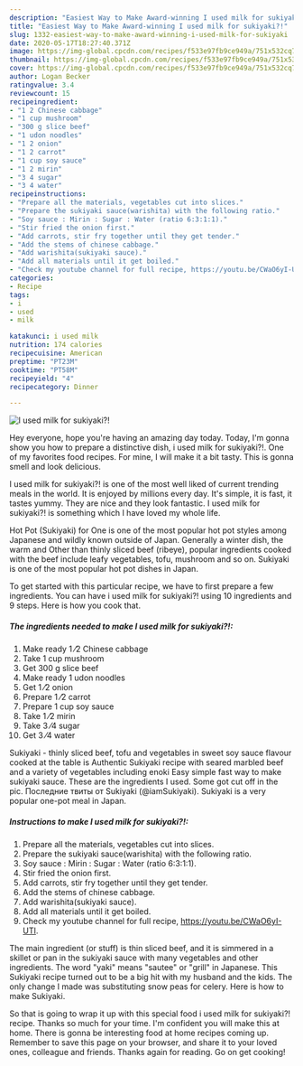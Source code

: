 ```yaml
---
description: "Easiest Way to Make Award-winning I used milk for sukiyaki?!"
title: "Easiest Way to Make Award-winning I used milk for sukiyaki?!"
slug: 1332-easiest-way-to-make-award-winning-i-used-milk-for-sukiyaki
date: 2020-05-17T18:27:40.371Z
image: https://img-global.cpcdn.com/recipes/f533e97fb9ce949a/751x532cq70/i-used-milk-for-sukiyaki-recipe-main-photo.jpg
thumbnail: https://img-global.cpcdn.com/recipes/f533e97fb9ce949a/751x532cq70/i-used-milk-for-sukiyaki-recipe-main-photo.jpg
cover: https://img-global.cpcdn.com/recipes/f533e97fb9ce949a/751x532cq70/i-used-milk-for-sukiyaki-recipe-main-photo.jpg
author: Logan Becker
ratingvalue: 3.4
reviewcount: 15
recipeingredient:
- "1 2 Chinese cabbage"
- "1 cup mushroom"
- "300 g slice beef"
- "1 udon noodles"
- "1 2 onion"
- "1 2 carrot"
- "1 cup soy sauce"
- "1 2 mirin"
- "3 4 sugar"
- "3 4 water"
recipeinstructions:
- "Prepare all the materials, vegetables cut into slices."
- "Prepare the sukiyaki sauce(warishita) with the following ratio."
- "Soy sauce : Mirin : Sugar : Water (ratio 6:3:1:1)."
- "Stir fried the onion first."
- "Add carrots, stir fry together until they get tender."
- "Add the stems of chinese cabbage."
- "Add warishita(sukiyaki sauce)."
- "Add all materials until it get boiled."
- "Check my youtube channel for full recipe, https://youtu.be/CWaO6yI-UTI."
categories:
- Recipe
tags:
- i
- used
- milk

katakunci: i used milk 
nutrition: 174 calories
recipecuisine: American
preptime: "PT23M"
cooktime: "PT58M"
recipeyield: "4"
recipecategory: Dinner

---
```



![I used milk for sukiyaki?!](https://img-global.cpcdn.com/recipes/f533e97fb9ce949a/751x532cq70/i-used-milk-for-sukiyaki-recipe-main-photo.jpg)

Hey everyone, hope you're having an amazing day today. Today, I'm gonna show you how to prepare a distinctive dish, i used milk for sukiyaki?!. One of my favorites food recipes. For mine, I will make it a bit tasty. This is gonna smell and look delicious.

I used milk for sukiyaki?! is one of the most well liked of current trending meals in the world. It is enjoyed by millions every day. It's simple, it is fast, it tastes yummy. They are nice and they look fantastic. I used milk for sukiyaki?! is something which I have loved my whole life.

Hot Pot (Sukiyaki) for One is one of the most popular hot pot styles among Japanese and wildly known outside of Japan. Generally a winter dish, the warm and Other than thinly sliced beef (ribeye), popular ingredients cooked with the beef include leafy vegetables, tofu, mushroom and so on. Sukiyaki is one of the most popular hot pot dishes in Japan.


To get started with this particular recipe, we have to first prepare a few ingredients. You can have i used milk for sukiyaki?! using 10 ingredients and 9 steps. Here is how you cook that.

<!--inarticleads1-->

##### The ingredients needed to make I used milk for sukiyaki?!:

1. Make ready 1 ⁄2 Chinese cabbage
1. Take 1 cup mushroom
1. Get 300 g slice beef
1. Make ready 1 udon noodles
1. Get 1 ⁄2 onion
1. Prepare 1 ⁄2 carrot
1. Prepare 1 cup soy sauce
1. Take 1 ⁄2 mirin
1. Take 3 ⁄4 sugar
1. Get 3 ⁄4 water


Sukiyaki - thinly sliced beef, tofu and vegetables in sweet soy sauce flavour cooked at the table is Authentic Sukiyaki recipe with seared marbled beef and a variety of vegetables including enoki Easy simple fast way to make sukiyaki sauce. These are the ingredients I used. Some got cut off in the pic. Последние твиты от Sukiyaki (@iamSukiyaki). Sukiyaki is a very popular one-pot meal in Japan. 

<!--inarticleads2-->

##### Instructions to make I used milk for sukiyaki?!:

1. Prepare all the materials, vegetables cut into slices.
1. Prepare the sukiyaki sauce(warishita) with the following ratio.
1. Soy sauce : Mirin : Sugar : Water (ratio 6:3:1:1).
1. Stir fried the onion first.
1. Add carrots, stir fry together until they get tender.
1. Add the stems of chinese cabbage.
1. Add warishita(sukiyaki sauce).
1. Add all materials until it get boiled.
1. Check my youtube channel for full recipe, https://youtu.be/CWaO6yI-UTI.


The main ingredient (or stuff) is thin sliced beef, and it is simmered in a skillet or pan in the sukiyaki sauce with many vegetables and other ingredients. The word &#34;yaki&#34; means &#34;sautee&#34; or &#34;grill&#34; in Japanese. This Sukiyaki recipe turned out to be a big hit with my husband and the kids. The only change I made was substituting snow peas for celery. Here is how to make Sukiyaki. 

So that is going to wrap it up with this special food i used milk for sukiyaki?! recipe. Thanks so much for your time. I'm confident you will make this at home. There is gonna be interesting food at home recipes coming up. Remember to save this page on your browser, and share it to your loved ones, colleague and friends. Thanks again for reading. Go on get cooking!
